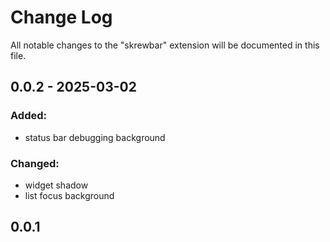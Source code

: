 # Change Log

All notable changes to the "skrewbar" extension will be documented in this file.

## 0.0.2 - 2025-03-02

### Added:

- status bar debugging background

### Changed:

- widget shadow
- list focus background

## 0.0.1
